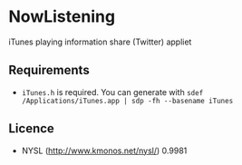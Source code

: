 # NowListening

iTunes playing information share (Twitter) appliet

## Requirements

* `iTunes.h` is required. You can generate with `sdef /Applications/iTunes.app | sdp -fh --basename iTunes`

## Licence

* NYSL (http://www.kmonos.net/nysl/) 0.9981
